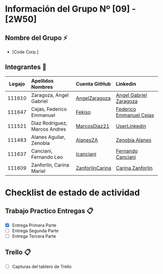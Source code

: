 # Información del Grupo Nº [09] - [2W50]


## Nombre del Grupo :zap:

* [Code Corp.]

## Integrantes :busts_in_silhouette:

| Legajo| Apellidos Nombres  | Cuenta GitHub | Linkedin
| :------: | :-------- | :-------- | :-------- |
| 111610 | Zaragoza, Angel Gabriel |[AngelZaragoza](https://github.com/AngelZaragoza)| [Angel Gabriel Zaragoza](https://www.linkedin.com/in/angel-gabriel-zaragoza-concorr)|
| 111647 | Cejas, Federico Emmanuel |[Fekiso](https://github.com/Fekiso)|[Federico Emmanuel Cejas](https://www.linkedin.com/in/federico-emmanuel-cejas-838490162/)|
| 111521 | Diaz Rodriguez, Marcos Andres |[MarcosDiaz21](https://github.com/MarcosDiaz21)|[UserLinkedin](https://ar.linkedin.com/)|
| 111483 | Alanes Aguilar, Zenobia |[AlanesZA](https://github.com/AlanesZA)|[Zenobia Alanes](https://ar.linkedin.com/alanesza)|
| 111637 | Canciani, Fernando Leo |[lcanciani](https://github.com/lcanciani)|[Fernando Canciani](https://www.linkedin.com/in/fer-canciani-991543192/)|
| 111609 | Zanforlin, Carina Mariel |[ZanforlinCarina](https://github.com/ZanforlinCarina)|[Carina Zanforlin](https://www.linkedin.com/in/carina-zanforlin-16031987/)|

# Checklist de estado de actividad

## Trabajo Practico Entregas :clipboard:
- [x] Entrega Primera Parte
- [ ] Entrega Segunda Parte
- [ ] Entrega Tercera Parte

## Trello :clipboard:
- [ ] Capturas del tablero de Trello

